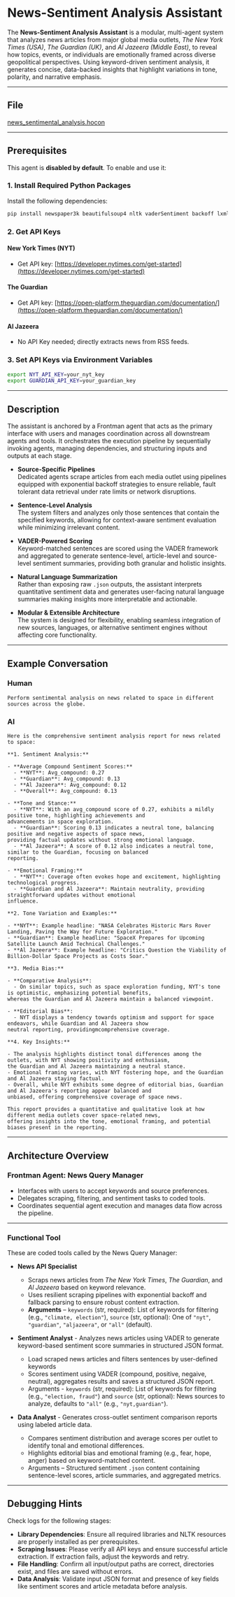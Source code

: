# News-Sentiment Analysis Assistant

The **News-Sentiment Analysis Assistant** is a modular, multi-agent system that analyzes news articles from major global media outlets, *The New York Times (USA)*, 
*The Guardian (UK)*, and *Al Jazeera (Middle East)*, to reveal how topics, events, or individuals are emotionally framed across diverse geopolitical perspectives. Using keyword-driven sentiment analysis, it generates concise, data-backed insights that highlight variations in tone, polarity, and narrative emphasis.

---

## File

[news_sentimental_analysis.hocon](../../registries/news_sentimental_analysis.hocon)

---
## Prerequisites

This agent is **disabled by default**. To enable and use it:

### 1. Install Required Python Packages

Install the following dependencies:
```bash
pip install newspaper3k beautifulsoup4 nltk vaderSentiment backoff lxml
```
### 2. Get API Keys

#### New York Times (NYT)
- Get API key: [https://developer.nytimes.com/get-started](https://developer.nytimes.com/get-started)

#### The Guardian
- Get API key: [https://open-platform.theguardian.com/documentation/](https://open-platform.theguardian.com/documentation/)

#### Al Jazeera
- No API Key needed; directly extracts news from RSS feeds.

### 3. Set API Keys via Environment Variables

```bash
export NYT_API_KEY=your_nyt_key
export GUARDIAN_API_KEY=your_guardian_key
```

---

## Description

The assistant is anchored by a Frontman agent that acts as the primary interface with users and manages coordination across all downstream agents and tools. 
It orchestrates the execution pipeline by sequentially invoking agents, managing dependencies, and structuring inputs and outputs at each stage.

- **Source-Specific Pipelines**  
  Dedicated agents scrape articles from each media outlet using pipelines equipped with exponential backoff strategies to ensure reliable, fault tolerant data retrieval under rate limits or network disruptions.

- **Sentence-Level Analysis**  
  The system filters and analyzes only those sentences that contain the specified keywords, allowing for context-aware sentiment evaluation while minimizing irrelevant content.

- **VADER-Powered Scoring**  
  Keyword-matched sentences are scored using the VADER framework and aggregated to generate sentence-level, article-level and source-level sentiment summaries, providing both granular and holistic insights.

- **Natural Language Summarization**  
  Rather than exposing raw `.json` outputs, the assistant interprets quantitative sentiment data and generates user-facing natural language summaries making insights more interpretable and actionable.

- **Modular & Extensible Architecture**  
  The system is designed for flexibility, enabling seamless integration of new sources, languages, or alternative sentiment engines without affecting core functionality.

---

## Example Conversation

### Human

```text
Perform sentimental analysis on news related to space in different sources across the globe.
```

### AI

```text
Here is the comprehensive sentiment analysis report for news related to space:

**1. Sentiment Analysis:**

- **Average Compound Sentiment Scores:**
  - **NYT**: Avg_compound: 0.27
  - **Guardian**: Avg_compound: 0.13
  - **Al Jazeera**: Avg_compound: 0.12
  - **Overall**: Avg_compound: 0.13

- **Tone and Stance:**
  - **NYT**: With an avg_compound score of 0.27, exhibits a mildly positive tone, highlighting achievements and
advancements in space exploration.
  - **Guardian**: Scoring 0.13 indicates a neutral tone, balancing positive and negative aspects of space news,
providing factual updates without strong emotional language.
  - **Al Jazeera**: A score of 0.12 also indicates a neutral tone, similar to the Guardian, focusing on balanced
reporting.

- **Emotional Framing:**
  - **NYT**: Coverage often evokes hope and excitement, highlighting technological progress.
  - **Guardian and Al Jazeera**: Maintain neutrality, providing straightforward updates without emotional
influence.

**2. Tone Variation and Examples:**

- **NYT**: Example headline: "NASA Celebrates Historic Mars Rover Landing, Paving the Way for Future Exploration."
- **Guardian**: Example headline: "SpaceX Prepares for Upcoming Satellite Launch Amid Technical Challenges."
- **Al Jazeera**: Example headline: "Critics Question the Viability of Billion-Dollar Space Projects as Costs Soar."

**3. Media Bias:**

- **Comparative Analysis**:
  - On similar topics, such as space exploration funding, NYT's tone is optimistic, emphasizing potential benefits,
whereas the Guardian and Al Jazeera maintain a balanced viewpoint.
  
- **Editorial Bias**:
  - NYT displays a tendency towards optimism and support for space endeavors, while Guardian and Al Jazeera show
neutral reporting, providingmcomprehensive coverage.

**4. Key Insights:**

- The analysis highlights distinct tonal differences among the outlets, with NYT showing positivity and enthusiasm,
the Guardian and Al Jazeera maintaining a neutral stance.
- Emotional framing varies, with NYT fostering hope, and the Guardian and Al Jazeera staying factual.
- Overall, while NYT exhibits some degree of editorial bias, Guardian and Al Jazeera's reporting appear balanced and
unbiased, offering comprehensive coverage of space news.

This report provides a quantitative and qualitative look at how different media outlets cover space-related news,
offering insights into the tone, emotional framing, and potential biases present in the reporting.
```
---

## Architecture Overview

### Frontman Agent: News Query Manager

- Interfaces with users to accept keywords and source preferences.  
- Delegates scraping, filtering, and sentiment tasks to coded tools.  
- Coordinates sequential agent execution and manages data flow across the pipeline.

---

### Functional Tool

These are coded tools called by the News Query Manager:

- **News API Specialist**
  - Scraps news articles from *The New York Times*, *The Guardian*, and *Al Jazeera* based on keyword relevance.
  - Uses resilient scraping pipelines with exponential backoff and fallback parsing to ensure robust content extraction.
  - **Arguments** – `keywords` (str, required): List of keywords for filtering (e.g., `"climate, election"`), `source` (str, optional): One of `"nyt"`,
`"guardian"`, `"aljazeera"`, or `"all"` (default).


- **Sentiment Analyst** - Analyzes news articles using VADER to generate keyword-based sentiment score summaries in structured JSON format.
  - Load scraped news articles and filters sentences by user-defined keywords
  - Scores sentiment using VADER (compound, positive, negaive, neutral), aggregates results and saves a structured JSON report.
  - Arguments - `keywords` (str, required): List of keywords for filtering (e.g., `"election, fraud"`) and `source` (str, optional): News sources to
analyze, defaults to `"all"` (e.g., `"nyt,guardian"`). 
      
- **Data Analyst** - Generates cross-outlet sentiment comparison reports using labeled article data.
  - Compares sentiment distribution and average scores per outlet to identify tonal and emotional differences.
  - Highlights editorial bias and emotional framing (e.g., fear, hope, anger) based on keyword-matched content.
  - Arguments – Structured sentiment `.json` content containing sentence-level scores, article summaries, and aggregated metrics.

---

## Debugging Hints

Check logs for the following stages:

- **Library Dependencies**: Ensure all required libraries and NLTK resources are properly installed as per prerequisites.
- **Scraping Issues**: Please verify all API keys and ensure successful article extraction. If extraction fails, adjust the keywords and retry.
- **File Handling**: Confirm all input/output paths are correct, directories exist, and files are saved without errors.
- **Data Analysis**: Validate input JSON format and presence of key fields like sentiment scores and article metadata before analysis.
